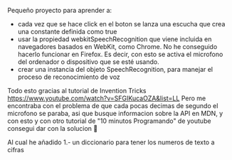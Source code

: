 Pequeño proyecto para aprender a:

- cada vez que se hace click en el boton se lanza una escucha que crea una constante definida como true
- usar la propiedad webkitSpeechRecognition que viene incluida en navegadores basados en WebKit, como Chrome. No he conseguido hacerlo funcionar en Firefox. Es decir, con esto se activa el microfono del ordenador o dispositivo que se esté usando.
- crear una instancia del objeto SpeechRecognition, para manejar el proceso de reconocimiento de voz

Todo esto gracias al tutorial de Invention Tricks https://www.youtube.com/watch?v=SFGIKucaOZA&list=LL
Pero me encontraba con el problema de que cada pocas decimas de segundo el microfono se paraba, asi que busque informacion sobre la API en MDN, y con esto y con otro tutorial de "10 minutos Programando" de youtube consegui dar con la solucion 🙏

Al cual he añadido
1.- un diccionario para tener los numeros de texto a cifras
